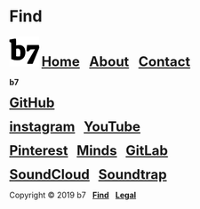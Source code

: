 # Find
<img alt="b7" width="54" height="54" src="b7.svg"> <strong><font size="5"><a href="https://b7.github.io">Home</a> &nbsp; <a href="https://b7.github.io/about">About</a> &nbsp; <a href="https://b7.github.io/contact">Contact</a></font></strong>

**b7**

<strong><font size="5"><a href="https://github.com/b7" target="_blank">GitHub</a></font></strong>

<strong><font size="5"><a href="https://instagram.com/b7git/" target="_blank">instagram</a></font></strong> &nbsp;&nbsp; <strong><font size="5"><a href="https://www.youtube.com/channel/UCt4T3OvxivlcvGg9Ah8hLQw" target="_blank">YouTube</a></font></strong>

<strong><font size="5"><a href="https://pinterest.de/b7git/" target="_blank">Pinterest</a></font></strong> &nbsp;&nbsp; <strong><font size="5"><a href="https://minds.com/b7git/" target="_blank">Minds</a></font></strong> &nbsp;&nbsp; <strong><font size="5"><a href="https://gitlab.com/b7g" target="_blank">GitLab</a></font></strong>

<strong><font size="5"><a href="https://soundcloud.com/b7git" target="_blank">SoundCloud</a></font></strong> &nbsp;&nbsp; <strong><font size="5"><a href="https://www.soundtrap.com/b7git" target="_blank">Soundtrap</a></font></strong>

Copyright © 2019 b7 &nbsp; <strong><a href="https://b7.github.io/find">Find</a></strong> &nbsp; <strong><a href="https://b7.github.io/legal">Legal</a></strong>
